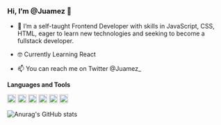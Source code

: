 <h3> Hi, I’m @Juamez 👋</h3>

- 🌱 I’m a self-taught Frontend Developer with skills in JavaScript, CSS, HTML, eager to learn new technologies and seeking to become a fullstack developer.

- :nerd_face: Currently Learning React

- 📫 You can reach me on Twitter @Juamez_

**Languages and Tools** 

<code><img height="20" src="https://cdn.jsdelivr.net/gh/devicons/devicon/icons/html5/html5-original.svg" /></code>
<code><img height="20" src="https://cdn.jsdelivr.net/gh/devicons/devicon/icons/css3/css3-original.svg" /></code>
<code><img height="20" src="https://cdn.jsdelivr.net/gh/devicons/devicon/icons/sass/sass-original.svg" /></code>
<code><img height="20" src="https://cdn.jsdelivr.net/gh/devicons/devicon/icons/javascript/javascript-original.svg" /></code>
<code><img height="20" src="https://cdn.jsdelivr.net/gh/devicons/devicon/icons/react/react-original.svg" /></code>
<code><img height="20" src="https://cdn.jsdelivr.net/gh/devicons/devicon/icons/git/git-original.svg" /></code>

![Anurag's GitHub stats](https://github-readme-stats.vercel.app/api?username=Juamez&show_icons=true&theme=synthwave)


<!---
Juamez/Juamez is a ✨ special ✨ repository because its `README.md` (this file) appears on your GitHub profile.
You can click the Preview link to take a look at your changes.


--->

